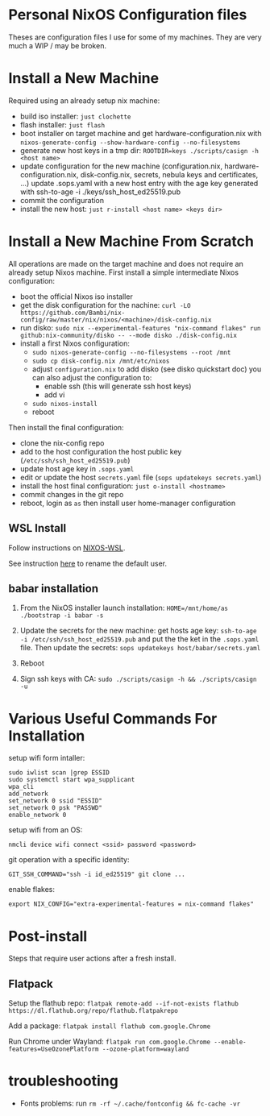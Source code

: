 # Personal NixOS Configuration files
Theses are configuration files I use for some of my machines.
They are very much a WIP / may be broken.

# Install a New Machine
Required using an already setup nix machine:
- build iso installer: `just clochette`
- flash installer: `just flash`
- boot installer on target machine and get hardware-configuration.nix with `nixos-generate-config --show-hardware-config --no-filesystems`
- generate new host keys in a tmp dir: `ROOTDIR=keys ./scripts/casign -h <host name>`
- update configuration for the new machine (configuration.nix, hardware-configuration.nix, disk-config.nix, secrets, nebula keys and certificates, ...)
  update .sops.yaml with a new host entry with the age key generated with ssh-to-age -i ./keys/ssh_host_ed25519.pub
- commit the configuration
- install the new host: `just r-install <host name> <keys dir>`

# Install a New Machine From Scratch
All operations are made on the target machine and does not require an already setup Nixos machine.
First install a simple intermediate Nixos configuration:
- boot the official Nixos iso installer
- get the disk configuration for the nachine: `curl -LO https://github.com/Bambi/nix-config/raw/master/nix/nixos/<machine>/disk-config.nix`
- run disko: `sudo nix --experimental-features "nix-command flakes" run github:nix-community/disko -- --mode disko ./disk-config.nix`
- install a first Nixos configuration:
  - `sudo nixos-generate-config --no-filesystems --root /mnt`
  - `sudo cp disk-config.nix /mnt/etc/nixos`
  - adjust `configuration.nix` to add disko (see disko quickstart doc)
    you can also adjust the configuration to:
    - enable ssh (this will generate ssh host keys)
    - add vi
  - `sudo nixos-install`
  - reboot

Then install the final configuration:
- clone the nix-config repo
- add to the host configuration the host public key (`/etc/ssh/ssh_host_ed25519.pub`) 
- update host age key in `.sops.yaml`
- edit or update the host `secrets.yaml` file (`sops updatekeys secrets.yaml`)
- install the host final configuration: `just o-install <hostname>`
- commit changes in the git repo
- reboot, login as `as` then install user home-manager configuration

## WSL Install
Follow instructions on [NIXOS-WSL](https://github.com/nix-community/nixos-wsl).

See instruction [here](https://discourse.nixos.org/t/set-default-user-in-wsl2-nixos-distro/38328/8)
to rename the default user.

## babar installation

1. From the NixOS installer launch installation:
   `HOME=/mnt/home/as ./bootstrap -i babar -s`

2. Update the secrets for the new machine:
   get hosts age key: `ssh-to-age -i /etc/ssh/ssh_host_ed25519.pub` and
   put the the ket in the `.sops.yaml` file.
   Then update the secrets: `sops updatekeys host/babar/secrets.yaml`

3. Reboot

4. Sign ssh keys with CA:
   `sudo ./scripts/casign -h && ./scripts/casign -u`

# Various Useful Commands For Installation

setup wifi form intaller:
```
sudo iwlist scan |grep ESSID
sudo systemctl start wpa_supplicant
wpa_cli
add_network
set_network 0 ssid "ESSID"
set_network 0 psk "PASSWD"
enable_network 0
```

setup wifi from an OS:
```
nmcli device wifi connect <ssid> password <password>
```

git operation with a specific identity:
```
GIT_SSH_COMMAND="ssh -i id_ed25519" git clone ...
```

enable flakes:
```
export NIX_CONFIG="extra-experimental-features = nix-command flakes"
```

# Post-install
Steps that require user actions after a fresh install.

## Flatpack
Setup the flathub repo: `flatpak remote-add --if-not-exists flathub https://dl.flathub.org/repo/flathub.flatpakrepo`

Add a package: `flatpak install flathub com.google.Chrome`

Run Chrome under Wayland: `flatpak run com.google.Chrome --enable-features=UseOzonePlatform --ozone-platform=wayland`

# troubleshooting
- Fonts problems: run `rm -rf ~/.cache/fontconfig && fc-cache -vr`
